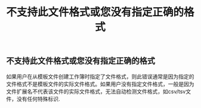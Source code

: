 ﻿---
title: 不支持此文件格式或您没有指定正确的格式
type: docs
weight: 10
url: /zh/java/this-file-format-is-not-supported-or-you-do-not-specify-a-correct-format/
---
## **不支持此文件格式或您没有指定正确的格式**
如果用户在从模板文件创建工作簿时指定了文件格式，则此错误通常是因为指定的文件格式不是模板文件的实际文件格式。如果用户没有指定文件格式，一般是因为文件扩展名不代表该文件的实际文件格式，无法自动检测文件格式，如csv/tsv文件，没有任何特殊标识.
